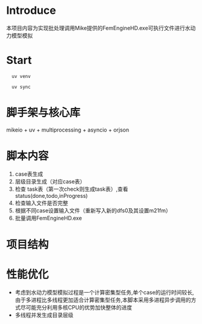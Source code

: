 # Introduce
本项目内容为实现批处理调用Mike提供的FemEngineHD.exe可执行文件进行水动力模型模拟

# Start
```shell
  uv venv
```
```shell
  uv sync
```
# 脚手架与核心库
mikeio + uv + multiprocessing + asyncio + orjson
# 脚本内容
1. case表生成
2. 层级目录生成（对应case表）
3. 检查 task表（第一次check则生成task表）,查看status(done,todo,inProgress)
4. 检查输入文件是否完整
5. 根据不同case设置输入文件（重新写入新的dfs0及其设置m21fm）
6. 批量调用FemEngineHD.exe
# 项目结构

# 性能优化

- 考虑到水动力模型模拟过程是一个计算密集型任务,单个case的运行时间较长,由于多进程比多线程更加适合计算密集型任务,本脚本采用多进程异步调用的方式尽可能充分利用多核CPU的优势加快整体的进度
- 多线程并发生成目录层级